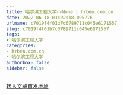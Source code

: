 ```yaml
---
title: 哈尔滨工程大学->None | hrbeu.com.cn
date: 2022-06-18 01:22:18.095776
urlname: c7019f4f01b7c6789711c045e6171557
slug: c7019f4f01b7c6789711c045e6171557
tags: 
- 哈尔滨工程大学
categories:
- hrbeu.com.cn
- 哈尔滨工程大学
authorbox: false
sidebar: false
---
```





[转入文章首发地址](https://mp.weixin.qq.com/s/h_36-bL-kBDnaPn8_G2JzQ)